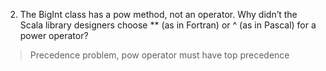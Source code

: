 2. The BigInt class has a pow method, not an operator. Why didn’t the Scala library designers choose ** (as in Fortran) or ^ (as in Pascal) for a power operator?

> Precedence problem, pow operator must have top precedence
